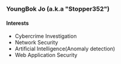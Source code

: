 ### YoungBok Jo (a.k.a "Stopper352")

#### Interests
- Cybercrime Investigation
- Network Security
- Artificial Intelligence(Anomaly detection)
- Web Application Security
